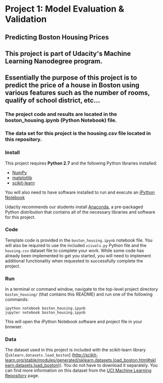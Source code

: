 # Project 1: Model Evaluation & Validation
## Predicting Boston Housing Prices
## This project is part of Udacity's Machine Learning Nanodegree program.
## Essentially the purpose of this project is to predict the price of a house in Boston using various features such as the number of rooms, qualify of school district, etc...

### The project code and results are located in the boston_housing.ipynb (Python Notebook) file.
### The data set for this project is the housing.csv file located in this repository.

### Install

This project requires **Python 2.7** and the following Python libraries installed:

- [NumPy](http://www.numpy.org/)
- [matplotlib](http://matplotlib.org/)
- [scikit-learn](http://scikit-learn.org/stable/)


You will also need to have software installed to run and execute an [iPython Notebook](http://ipython.org/notebook.html)

Udacity recommends our students install [Anaconda](https://www.continuum.io/downloads), a pre-packaged Python distribution that contains all of the necessary libraries and software for this project. 

### Code

Template code is provided in the `boston_housing.ipynb` notebook file.
You will also be required to use the included `visuals.py` Python file
and the `housing.csv` dataset file to complete your work.
While some code has already been implemented to get you started,
you will need to implement additional functionality when requested to successfully complete the project.

### Run

In a terminal or command window, navigate to the top-level project directory `boston_housing/` (that contains this README) and run one of the following commands:

```ipython notebook boston_housing.ipynb```  
```jupyter notebook boston_housing.ipynb```

This will open the iPython Notebook software and project file in your browser.

### Data

The dataset used in this project is included
with the scikit-learn library ([`sklearn.datasets.load_boston`]
    (http://scikit-learn.org/stable/modules/generated/sklearn.datasets.load_boston.html#sklearn.datasets.load_boston)).
     You do not have to download it separately.
     You can find more information on this dataset from the
     [UCI Machine Learning Repository](https://archive.ics.uci.edu/ml/datasets/Housing) page.
